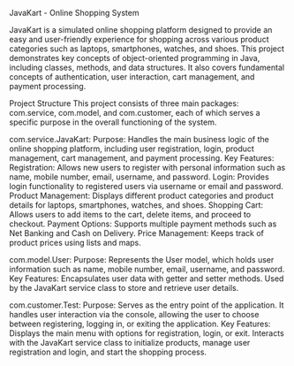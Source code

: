 JavaKart - Online Shopping System

JavaKart is a simulated online shopping platform designed to provide an easy and user-friendly experience for shopping across various product categories such as laptops, smartphones, watches, and shoes. This project demonstrates key concepts of object-oriented programming in Java, including classes, methods, and data structures. It also covers fundamental concepts of authentication, user interaction, cart management, and payment processing.

Project Structure This project consists of three main packages: com.service, com.model, and com.customer, each of which serves a specific purpose in the overall functioning of the system.

com.service.JavaKart:
Purpose: Handles the main business logic of the online shopping platform, including user registration, login, product management, cart management, and payment processing. Key Features: Registration: Allows new users to register with personal information such as name, mobile number, email, username, and password. Login: Provides login functionality to registered users via username or email and password. Product Management: Displays different product categories and product details for laptops, smartphones, watches, and shoes. Shopping Cart: Allows users to add items to the cart, delete items, and proceed to checkout. Payment Options: Supports multiple payment methods such as Net Banking and Cash on Delivery. Price Management: Keeps track of product prices using lists and maps.

com.model.User:
Purpose: Represents the User model, which holds user information such as name, mobile number, email, username, and password. Key Features: Encapsulates user data with getter and setter methods. Used by the JavaKart service class to store and retrieve user details.

com.customer.Test:
Purpose: Serves as the entry point of the application. It handles user interaction via the console, allowing the user to choose between registering, logging in, or exiting the application. Key Features: Displays the main menu with options for registration, login, or exit. Interacts with the JavaKart service class to initialize products, manage user registration and login, and start the shopping process.
